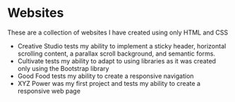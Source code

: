 # Websites
These are a collection of websites I have created using only HTML and CSS

- Creative Studio tests my ability to implement a sticky header, horizontal scrolling content, a parallax
scroll background, and semantic forms.
- Cultivate tests my ability to adapt to using libraries as it was created only using the Bootstrap library
- Good Food tests my ability to create a responsive navigation
- XYZ Power was my first project and tests my ability to create a responsive web page

